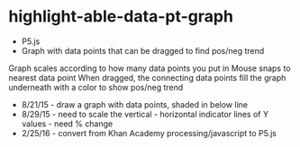 # highlight-able-data-pt-graph
* P5.js
* Graph with data points that can be dragged to find pos/neg trend

Graph scales according to how many data points you put in
Mouse snaps to nearest data point
When dragged, the connecting data points fill the graph underneath with a color to show pos/neg trend


 * 8/21/15 - draw a graph with data points, shaded in below line
 * 8/29/15 - need to scale the vertical - horizontal indicator lines of Y values - need % change
 * 2/25/16 - convert from Khan Academy processing/javascript to P5.js


